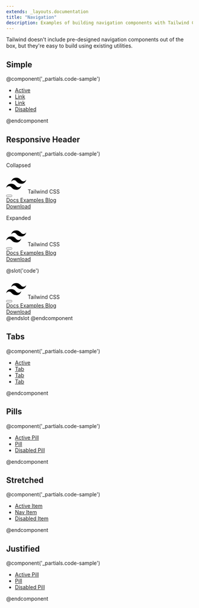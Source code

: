 ```yaml
---
extends: _layouts.documentation
title: "Navigation"
description: Examples of building navigation components with Tailwind CSS.
---
```


Tailwind doesn't include pre-designed navigation components out of the box, but they're easy to build using existing utilities.

## Simple

@component('_partials.code-sample')
<ul class="list-reset flex">
  <li class="mr-6">
    <a class="text-blue hover:text-blue-darker" href="#">Active</a>
  </li>
  <li class="mr-6">
    <a class="text-blue hover:text-blue-darker" href="#">Link</a>
  </li>
  <li class="mr-6">
    <a class="text-blue hover:text-blue-darker" href="#">Link</a>
  </li>
  <li class="mr-6">
    <a class="text-grey-light cursor-not-allowed" href="#">Disabled</a>
  </li>
</ul>
@endcomponent

## Responsive Header

@component('_partials.code-sample')
<div class="mb-6 lg:hidden">
  <p class="text-sm text-grey-dark mb-1">Collapsed</p>
  <nav class="flex items-center justify-between flex-wrap bg-teal p-6">
    <div class="flex items-center flex-shrink-0 text-white mr-6">
      <svg class="fill-current h-8 w-8 mr-2" width="54" height="54" viewBox="0 0 54 54" xmlns="http://www.w3.org/2000/svg"><path d="M13.5 22.1c1.8-7.2 6.3-10.8 13.5-10.8 10.8 0 12.15 8.1 17.55 9.45 3.6.9 6.75-.45 9.45-4.05-1.8 7.2-6.3 10.8-13.5 10.8-10.8 0-12.15-8.1-17.55-9.45-3.6-.9-6.75.45-9.45 4.05zM0 38.3c1.8-7.2 6.3-10.8 13.5-10.8 10.8 0 12.15 8.1 17.55 9.45 3.6.9 6.75-.45 9.45-4.05-1.8 7.2-6.3 10.8-13.5 10.8-10.8 0-12.15-8.1-17.55-9.45-3.6-.9-6.75.45-9.45 4.05z"/></svg>
      <span class="font-semibold text-xl tracking-tight">Tailwind CSS</span>
    </div>
    <div class="block lg:hidden">
      <button class="flex items-center px-3 py-2 border rounded text-teal-lighter border-teal-light hover:text-white hover:border-white">
        <svg class="fill-current h-3 w-3" viewBox="0 0 20 20" xmlns="http://www.w3.org/2000/svg"><title>Menu</title><path d="M0 3h20v2H0V3zm0 6h20v2H0V9zm0 6h20v2H0v-2z"/></svg>
      </button>
    </div>
    <div class="w-full hidden flex-grow lg:flex lg:items-center lg:w-auto">
      <div class="text-sm lg:flex-grow">
        <a href="#responsive-header" class="block mt-4 lg:inline-block lg:mt-0 text-teal-lighter hover:text-white mr-4">
          Docs
        </a>
        <a href="#responsive-header" class="block mt-4 lg:inline-block lg:mt-0 text-teal-lighter hover:text-white mr-4">
          Examples
        </a>
        <a href="#responsive-header" class="block mt-4 lg:inline-block lg:mt-0 text-teal-lighter hover:text-white">
          Blog
        </a>
      </div>
      <div>
        <a href="#" class="inline-block text-sm px-4 py-2 leading-none border rounded text-white border-white hover:border-transparent hover:text-teal hover:bg-white mt-4 lg:mt-0">Download</a>
      </div>
    </div>
  </nav>
</div>

<div>
  <p class="text-sm text-grey-dark mb-1 lg:hidden">Expanded</p>
  <nav class="flex items-center justify-between flex-wrap bg-teal p-6">
    <div class="flex items-center flex-shrink-0 text-white mr-6">
      <svg class="fill-current h-8 w-8 mr-2" width="54" height="54" viewBox="0 0 54 54" xmlns="http://www.w3.org/2000/svg"><path d="M13.5 22.1c1.8-7.2 6.3-10.8 13.5-10.8 10.8 0 12.15 8.1 17.55 9.45 3.6.9 6.75-.45 9.45-4.05-1.8 7.2-6.3 10.8-13.5 10.8-10.8 0-12.15-8.1-17.55-9.45-3.6-.9-6.75.45-9.45 4.05zM0 38.3c1.8-7.2 6.3-10.8 13.5-10.8 10.8 0 12.15 8.1 17.55 9.45 3.6.9 6.75-.45 9.45-4.05-1.8 7.2-6.3 10.8-13.5 10.8-10.8 0-12.15-8.1-17.55-9.45-3.6-.9-6.75.45-9.45 4.05z"/></svg>
      <span class="font-semibold text-xl tracking-tight">Tailwind CSS</span>
    </div>
    <div class="block lg:hidden">
      <button class="flex items-center px-3 py-2 border rounded text-teal-lighter border-teal-light hover:text-white hover:border-white">
        <svg class="fill-current h-3 w-3" viewBox="0 0 20 20" xmlns="http://www.w3.org/2000/svg"><title>Menu</title><path d="M0 3h20v2H0V3zm0 6h20v2H0V9zm0 6h20v2H0v-2z"/></svg>
      </button>
    </div>
    <div class="w-full block flex-grow lg:flex lg:items-center lg:w-auto">
      <div class="text-sm lg:flex-grow">
        <a href="#responsive-header" class="block mt-4 lg:inline-block lg:mt-0 text-teal-lighter hover:text-white mr-4">
          Docs
        </a>
        <a href="#responsive-header" class="block mt-4 lg:inline-block lg:mt-0 text-teal-lighter hover:text-white mr-4">
          Examples
        </a>
        <a href="#responsive-header" class="block mt-4 lg:inline-block lg:mt-0 text-teal-lighter hover:text-white">
          Blog
        </a>
      </div>
      <div>
        <a href="#" class="inline-block text-sm px-4 py-2 leading-none border rounded text-white border-white hover:border-transparent hover:text-teal hover:bg-white mt-4 lg:mt-0">Download</a>
      </div>
    </div>
  </nav>
</div>



@slot('code')
<nav class="flex items-center justify-between flex-wrap bg-teal p-6">
  <div class="flex items-center flex-shrink-0 text-white mr-6">
    <svg class="fill-current h-8 w-8 mr-2" width="54" height="54" viewBox="0 0 54 54" xmlns="http://www.w3.org/2000/svg"><path d="M13.5 22.1c1.8-7.2 6.3-10.8 13.5-10.8 10.8 0 12.15 8.1 17.55 9.45 3.6.9 6.75-.45 9.45-4.05-1.8 7.2-6.3 10.8-13.5 10.8-10.8 0-12.15-8.1-17.55-9.45-3.6-.9-6.75.45-9.45 4.05zM0 38.3c1.8-7.2 6.3-10.8 13.5-10.8 10.8 0 12.15 8.1 17.55 9.45 3.6.9 6.75-.45 9.45-4.05-1.8 7.2-6.3 10.8-13.5 10.8-10.8 0-12.15-8.1-17.55-9.45-3.6-.9-6.75.45-9.45 4.05z"/></svg>
    <span class="font-semibold text-xl tracking-tight">Tailwind CSS</span>
  </div>
  <div class="block lg:hidden">
    <button class="flex items-center px-3 py-2 border rounded text-teal-lighter border-teal-light hover:text-white hover:border-white">
      <svg class="fill-current h-3 w-3" viewBox="0 0 20 20" xmlns="http://www.w3.org/2000/svg"><title>Menu</title><path d="M0 3h20v2H0V3zm0 6h20v2H0V9zm0 6h20v2H0v-2z"/></svg>
    </button>
  </div>
  <div class="w-full block flex-grow lg:flex lg:items-center lg:w-auto">
    <div class="text-sm lg:flex-grow">
      <a href="#responsive-header" class="block mt-4 lg:inline-block lg:mt-0 text-teal-lighter hover:text-white mr-4">
        Docs
      </a>
      <a href="#responsive-header" class="block mt-4 lg:inline-block lg:mt-0 text-teal-lighter hover:text-white mr-4">
        Examples
      </a>
      <a href="#responsive-header" class="block mt-4 lg:inline-block lg:mt-0 text-teal-lighter hover:text-white">
        Blog
      </a>
    </div>
    <div>
      <a href="#" class="inline-block text-sm px-4 py-2 leading-none border rounded text-white border-white hover:border-transparent hover:text-teal hover:bg-white mt-4 lg:mt-0">Download</a>
    </div>
  </div>
</nav>
@endslot
@endcomponent

## Tabs

@component('_partials.code-sample')
<ul class="list-reset flex border-b">
  <li class="-mb-px mr-1">
    <a class="bg-white inline-block border-l border-t border-r rounded-t py-2 px-4 text-blue-dark font-semibold" href="#">Active</a>
  </li>
  <li class="mr-1">
    <a class="bg-white inline-block py-2 px-4 text-blue hover:text-blue-darker font-semibold" href="#">Tab</a>
  </li>
  <li class="mr-1">
    <a class="bg-white inline-block py-2 px-4 text-blue hover:text-blue-darker font-semibold" href="#">Tab</a>
  </li>
  <li class="mr-1">
    <a class="bg-white inline-block py-2 px-4 text-grey-light font-semibold" href="#">Tab</a>
  </li>
</ul>
@endcomponent

## Pills

@component('_partials.code-sample')
<ul class="list-reset flex">
  <li class="mr-3">
    <a class="inline-block border border-blue rounded py-1 px-3 bg-blue text-white" href="#">Active Pill</a>
  </li>
  <li class="mr-3">
    <a class="inline-block border border-white rounded hover:border-grey-lighter text-blue hover:bg-gray-200 py-1 px-3" href="#">Pill</a>
  </li>
  <li class="mr-3">
    <a class="inline-block py-1 px-3 text-grey-light cursor-not-allowed" href="#">Disabled Pill</a>
  </li>
</ul>
@endcomponent

## Stretched

@component('_partials.code-sample')
<ul class="list-reset flex">
  <li class="flex-1 mr-2">
    <a class="text-center block border border-blue rounded py-2 px-4 bg-blue hover:bg-blue-dark text-white" href="#">Active Item</a>
  </li>
  <li class="flex-1 mr-2">
    <a class="text-center block border border-white rounded hover:border-grey-lighter text-blue hover:bg-gray-200 py-2 px-4" href="#">Nav Item</a>
  </li>
  <li class="text-center flex-1">
    <a class="block py-2 px-4 text-grey-light cursor-not-allowed" href="#">Disabled Item</a>
  </li>
</ul>
@endcomponent

## Justified

@component('_partials.code-sample')
<ul class="list-reset flex justify-between">
  <li class="mr-3">
    <a class="inline-block border border-blue rounded py-2 px-4 bg-blue hover:bg-blue-dark text-white" href="#">Active Pill</a>
  </li>
  <li class="mr-3">
    <a class="inline-block border border-white rounded hover:border-grey-lighter text-blue hover:bg-gray-200 py-2 px-4" href="#">Pill</a>
  </li>
  <li class="mr-3">
    <a class="inline-block py-2 px-4 text-grey-light cursor-not-allowed" href="#">Disabled Pill</a>
  </li>
</ul>
@endcomponent
